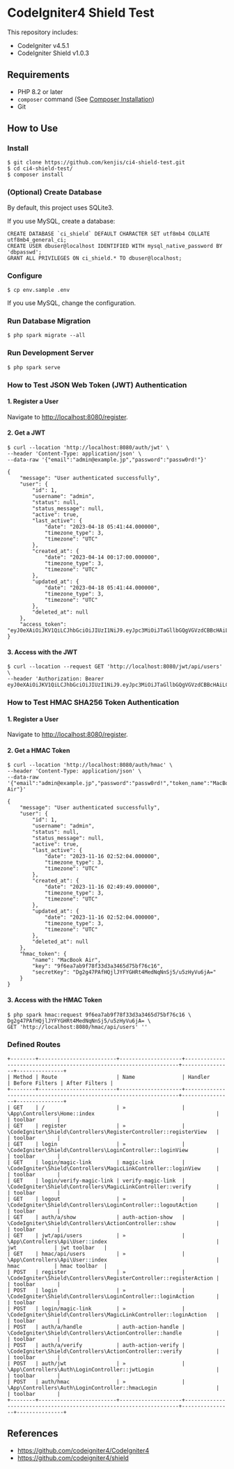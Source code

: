 # CodeIgniter4 Shield Test

This repository includes:

- CodeIgniter v4.5.1
- CodeIgniter Shield v1.0.3

## Requirements

- PHP 8.2 or later
- `composer` command (See [Composer Installation](https://getcomposer.org/doc/00-intro.md#installation-linux-unix-macos))
- Git

## How to Use

### Install

```console
$ git clone https://github.com/kenjis/ci4-shield-test.git
$ cd ci4-shield-test/
$ composer install
```

### (Optional) Create Database

By default, this project uses SQLite3.

If you use MySQL, create a database:

```mysql
CREATE DATABASE `ci_shield` DEFAULT CHARACTER SET utf8mb4 COLLATE utf8mb4_general_ci;
CREATE USER dbuser@localhost IDENTIFIED WITH mysql_native_password BY 'dbpasswd';
GRANT ALL PRIVILEGES ON ci_shield.* TO dbuser@localhost;
```

### Configure

```console
$ cp env.sample .env
```

If you use MySQL, change the configuration.

### Run Database Migration

```console
$ php spark migrate --all
```

### Run Development Server

```console
$ php spark serve
```

### How to Test JSON Web Token (JWT) Authentication

#### 1. Register a User

Navigate to <http://localhost:8080/register>.

#### 2. Get a JWT

```console
$ curl --location 'http://localhost:8080/auth/jwt' \
--header 'Content-Type: application/json' \
--data-raw '{"email":"admin@example.jp","password":"passw0rd!"}'
```

```console
{
    "message": "User authenticated successfully",
    "user": {
        "id": 1,
        "username": "admin",
        "status": null,
        "status_message": null,
        "active": true,
        "last_active": {
            "date": "2023-04-18 05:41:44.000000",
            "timezone_type": 3,
            "timezone": "UTC"
        },
        "created_at": {
            "date": "2023-04-14 00:17:00.000000",
            "timezone_type": 3,
            "timezone": "UTC"
        },
        "updated_at": {
            "date": "2023-04-18 05:41:44.000000",
            "timezone_type": 3,
            "timezone": "UTC"
        },
        "deleted_at": null
    },
    "access_token": "eyJ0eXAiOiJKV1QiLCJhbGciOiJIUzI1NiJ9.eyJpc3MiOiJTaGllbGQgVGVzdCBBcHAiLCJzdWIiOiIxIiwiaWF0IjoxNjgxODA1OTMwLCJleHAiOjE2ODE4MDk1MzB9.DGpOmRPOBe45whVtEOSt53qJTw_CpH0V8oMoI_gm2XI"
}
```

#### 3. Access with the JWT

```console
$ curl --location --request GET 'http://localhost:8080/jwt/api/users' \
--header 'Authorization: Bearer eyJ0eXAiOiJKV1QiLCJhbGciOiJIUzI1NiJ9.eyJpc3MiOiJTaGllbGQgVGVzdCBBcHAiLCJzdWIiOiIxIiwiaWF0IjoxNjgxODA1OTMwLCJleHAiOjE2ODE4MDk1MzB9.DGpOmRPOBe45whVtEOSt53qJTw_CpH0V8oMoI_gm2XI'
```

### How to Test HMAC SHA256 Token Authentication

#### 1. Register a User

Navigate to <http://localhost:8080/register>.

#### 2. Get a HMAC Token

```console
$ curl --location 'http://localhost:8080/auth/hmac' \
--header 'Content-Type: application/json' \
--data-raw '{"email":"admin@example.jp","password":"passw0rd!","token_name":"MacBook Air"}'
```

```console
{
    "message": "User authenticated successfully",
    "user": {
        "id": 1,
        "username": "admin",
        "status": null,
        "status_message": null,
        "active": true,
        "last_active": {
            "date": "2023-11-16 02:52:04.000000",
            "timezone_type": 3,
            "timezone": "UTC"
        },
        "created_at": {
            "date": "2023-11-16 02:49:49.000000",
            "timezone_type": 3,
            "timezone": "UTC"
        },
        "updated_at": {
            "date": "2023-11-16 02:52:04.000000",
            "timezone_type": 3,
            "timezone": "UTC"
        },
        "deleted_at": null
    },
    "hmac_token": {
        "name": "MacBook Air",
        "key": "9f6ea7ab9f78f33d3a3465d75bf76c16",
        "secretKey": "Dg2g47PAfHQjlJYFYGHRt4MedNqNnSj5/u5zHyVu6jA="
    }
}
```

#### 3. Access with the HMAC Token

```console
$ php spark hmac:request 9f6ea7ab9f78f33d3a3465d75bf76c16 \
Dg2g47PAfHQjlJYFYGHRt4MedNqNnSj5/u5zHyVu6jA= \
GET 'http://localhost:8080/hmac/api/users' ''
```

### Defined Routes

```console
+--------+-------------------------+--------------------+--------------------------------------------------------------------+----------------+---------------+
| Method | Route                   | Name               | Handler                                                            | Before Filters | After Filters |
+--------+-------------------------+--------------------+--------------------------------------------------------------------+----------------+---------------+
| GET    | /                       | »                  | \App\Controllers\Home::index                                       |                | toolbar       |
| GET    | register                | »                  | \CodeIgniter\Shield\Controllers\RegisterController::registerView   |                | toolbar       |
| GET    | login                   | »                  | \CodeIgniter\Shield\Controllers\LoginController::loginView         |                | toolbar       |
| GET    | login/magic-link        | magic-link         | \CodeIgniter\Shield\Controllers\MagicLinkController::loginView     |                | toolbar       |
| GET    | login/verify-magic-link | verify-magic-link  | \CodeIgniter\Shield\Controllers\MagicLinkController::verify        |                | toolbar       |
| GET    | logout                  | »                  | \CodeIgniter\Shield\Controllers\LoginController::logoutAction      |                | toolbar       |
| GET    | auth/a/show             | auth-action-show   | \CodeIgniter\Shield\Controllers\ActionController::show             |                | toolbar       |
| GET    | jwt/api/users           | »                  | \App\Controllers\Api\User::index                                   | jwt            | jwt toolbar   |
| GET    | hmac/api/users          | »                  | \App\Controllers\Api\User::index                                   | hmac           | hmac toolbar  |
| POST   | register                | »                  | \CodeIgniter\Shield\Controllers\RegisterController::registerAction |                | toolbar       |
| POST   | login                   | »                  | \CodeIgniter\Shield\Controllers\LoginController::loginAction       |                | toolbar       |
| POST   | login/magic-link        | »                  | \CodeIgniter\Shield\Controllers\MagicLinkController::loginAction   |                | toolbar       |
| POST   | auth/a/handle           | auth-action-handle | \CodeIgniter\Shield\Controllers\ActionController::handle           |                | toolbar       |
| POST   | auth/a/verify           | auth-action-verify | \CodeIgniter\Shield\Controllers\ActionController::verify           |                | toolbar       |
| POST   | auth/jwt                | »                  | \App\Controllers\Auth\LoginController::jwtLogin                    |                | toolbar       |
| POST   | auth/hmac               | »                  | \App\Controllers\Auth\LoginController::hmacLogin                   |                | toolbar       |
+--------+-------------------------+--------------------+--------------------------------------------------------------------+----------------+---------------+
```

## References

- https://github.com/codeigniter4/CodeIgniter4
- https://github.com/codeigniter4/shield
